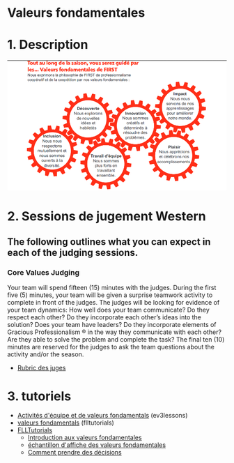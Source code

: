 # Valeurs fondamentales

# 1. Description
![image](valeursFondamentals.png)



# 2. Sessions de jugement Western

## The following outlines what you can expect in each of the judging sessions.
### Core Values Judging

Your team will spend fifteen (15) minutes with the judges. During the first five (5) minutes, your team will be
given a surprise teamwork activity to complete in front of the judges. The judges will be looking for evidence of
your team dynamics: How well does your team communicate? Do they respect each other? Do they
incorporate each other’s ideas into the solution? Does your team have leaders? Do they incorporate elements
of Gracious Professionalism ® in the way they communicate with each other? Are they able to solve the problem
and complete the task?
The final ten (10) minutes are reserved for the judges to ask the team questions about the activity and/or the
season.

* [Rubric des juges](rubricsValues.pdf)

# 3. tutoriels
* [Activités d'équipe et de valeurs fondamentals](http://archive.ev3lessons.com/web/ev3lessons-v4.9.0/corevalues.html) (ev3lessons)
* [valeurs fondamentals](http://flltutorials.com/CoreValues.html) (flltutorials)
* [FLLTutorials](http://flltutorials.com/CoreValues.html)
    * [Introduction aux valeurs fondamentales](http://flltutorials.com/translations/en-us/CoreValues/IntroductiontoCV.pdf)
    * [échantillon d'affiche des valeurs fondamentales](http://flltutorials.com/translations/en-us/CoreValues/CVPoster.pdf)
    * [Comment prendre des décisions](http://flltutorials.com/translations/en-us/CoreValues/MakingDecisions.pdf)

